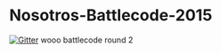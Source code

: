 # Nosotros-Battlecode-2015

[![Gitter](https://badges.gitter.im/Join%20Chat.svg)](https://gitter.im/NosotrosNueces/Nosotros-Battlecode-2015?utm_source=badge&utm_medium=badge&utm_campaign=pr-badge&utm_content=badge)
wooo battlecode round 2
